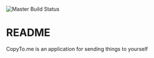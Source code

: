 ![Master Build Status](https://img.shields.io/badge/dynamic/json?color=blue&label=Build%20Status&query=%24%5B0%5D.state&url=https%3A%2F%2Fapi.github.com%2Frepos%2Fsilleknarf%2Fcopyto.me%2Fstatuses%2Fmaster)

README
======

CopyTo.me is an application for sending things to yourself
